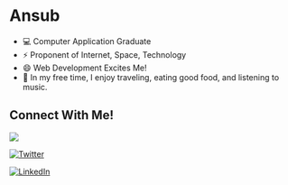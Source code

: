 # Ansub
- 💻 Computer Application Graduate
- ⚡ Proponent of Internet, Space, Technology 
- 😄 Web Development Excites Me!
- 💬 In my free time, I enjoy traveling, eating good food, and listening to music.



## Connect With Me!


<p align="center">
	
<a href="https://www.github.com/ansub"><img src="https://img.shields.io/badge/GitHub-100000?style=for-the-badge&logo=github&logoColor=white"></a>

<a href="https://www.twitter.com/justansub"><img src="https://img.shields.io/badge/Twitter-1DA1F2?style=for-the-badge&logo=twitter&logoColor=white" alt="Twitter"></a>

<a href="https://www.linkedin.com/in/ansub"><img src="https://img.shields.io/badge/LinkedIn-0077B5?style=for-the-badge&logo=linkedin&logoColor=white" alt="LinkedIn"></a>
</p>
